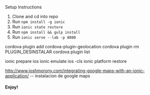 Setup Instructions

1. Clone and cd into repo
2. Run `npm install -g ionic`
4. Run `ionic state restore`
5. Run `npm install && gulp install`
6. Run `ionic serve --lab -p 8080`


cordova plugin add cordova-plugin-geolocation
cordova plugin rm PLUGIN_DESINSTALAR
cordova plugin list


ionic prepare ios
ionic emulate ios -cls
ionic platform restore


http://www.joshmorony.com/integrating-google-maps-with-an-ionic-application/ -- instalacion de google maps


#### Enjoy!
